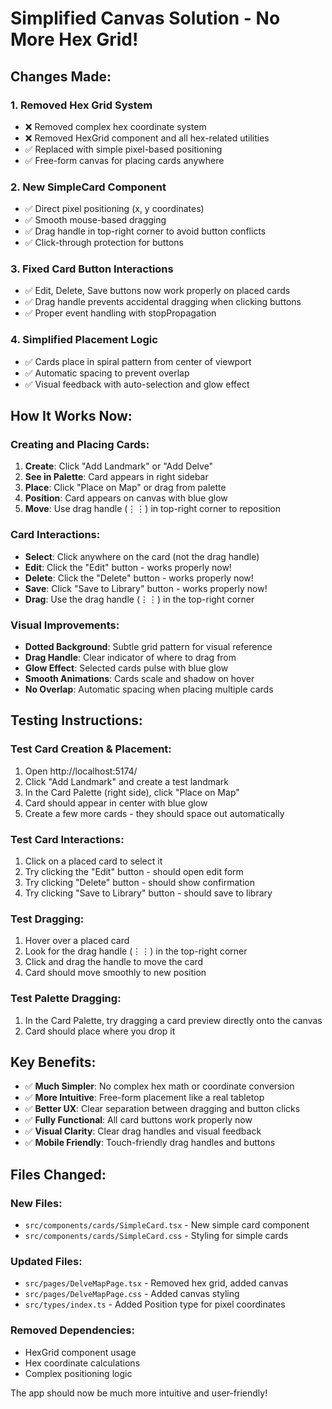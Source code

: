 # Simplified Canvas Solution - No More Hex Grid!

## Changes Made:

### 1. **Removed Hex Grid System**
- ❌ Removed complex hex coordinate system
- ❌ Removed HexGrid component and all hex-related utilities
- ✅ Replaced with simple pixel-based positioning
- ✅ Free-form canvas for placing cards anywhere

### 2. **New SimpleCard Component**
- ✅ Direct pixel positioning (x, y coordinates)
- ✅ Smooth mouse-based dragging
- ✅ Drag handle in top-right corner to avoid button conflicts
- ✅ Click-through protection for buttons

### 3. **Fixed Card Button Interactions**
- ✅ Edit, Delete, Save buttons now work properly on placed cards
- ✅ Drag handle prevents accidental dragging when clicking buttons
- ✅ Proper event handling with stopPropagation

### 4. **Simplified Placement Logic**
- ✅ Cards place in spiral pattern from center of viewport
- ✅ Automatic spacing to prevent overlap
- ✅ Visual feedback with auto-selection and glow effect

## How It Works Now:

### **Creating and Placing Cards:**
1. **Create**: Click "Add Landmark" or "Add Delve"
2. **See in Palette**: Card appears in right sidebar
3. **Place**: Click "Place on Map" or drag from palette
4. **Position**: Card appears on canvas with blue glow
5. **Move**: Use drag handle (⋮⋮) in top-right corner to reposition

### **Card Interactions:**
- **Select**: Click anywhere on the card (not the drag handle)
- **Edit**: Click the "Edit" button - works properly now!
- **Delete**: Click the "Delete" button - works properly now!
- **Save**: Click "Save to Library" button - works properly now!
- **Drag**: Use the drag handle (⋮⋮) in the top-right corner

### **Visual Improvements:**
- **Dotted Background**: Subtle grid pattern for visual reference
- **Drag Handle**: Clear indicator of where to drag from
- **Glow Effect**: Selected cards pulse with blue glow
- **Smooth Animations**: Cards scale and shadow on hover
- **No Overlap**: Automatic spacing when placing multiple cards

## Testing Instructions:

### **Test Card Creation & Placement:**
1. Open http://localhost:5174/
2. Click "Add Landmark" and create a test landmark
3. In the Card Palette (right side), click "Place on Map"
4. Card should appear in center with blue glow
5. Create a few more cards - they should space out automatically

### **Test Card Interactions:**
1. Click on a placed card to select it
2. Try clicking the "Edit" button - should open edit form
3. Try clicking "Delete" button - should show confirmation
4. Try clicking "Save to Library" button - should save to library

### **Test Dragging:**
1. Hover over a placed card
2. Look for the drag handle (⋮⋮) in the top-right corner
3. Click and drag the handle to move the card
4. Card should move smoothly to new position

### **Test Palette Dragging:**
1. In the Card Palette, try dragging a card preview directly onto the canvas
2. Card should place where you drop it

## Key Benefits:

- ✅ **Much Simpler**: No complex hex math or coordinate conversion
- ✅ **More Intuitive**: Free-form placement like a real tabletop
- ✅ **Better UX**: Clear separation between dragging and button clicks
- ✅ **Fully Functional**: All card buttons work properly now
- ✅ **Visual Clarity**: Clear drag handles and visual feedback
- ✅ **Mobile Friendly**: Touch-friendly drag handles and buttons

## Files Changed:

### **New Files:**
- `src/components/cards/SimpleCard.tsx` - New simple card component
- `src/components/cards/SimpleCard.css` - Styling for simple cards

### **Updated Files:**
- `src/pages/DelveMapPage.tsx` - Removed hex grid, added canvas
- `src/pages/DelveMapPage.css` - Added canvas styling
- `src/types/index.ts` - Added Position type for pixel coordinates

### **Removed Dependencies:**
- HexGrid component usage
- Hex coordinate calculations
- Complex positioning logic

The app should now be much more intuitive and user-friendly!